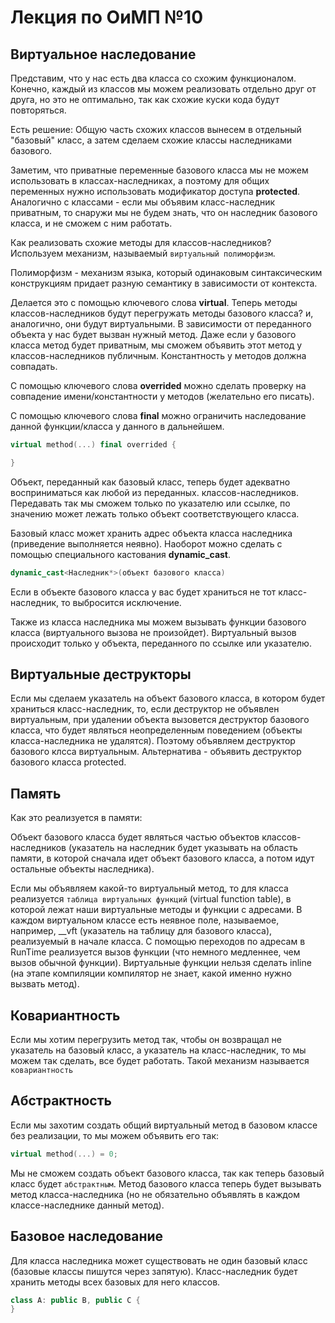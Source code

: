 # Лекция по ОиМП №10


## Виртуальное наследование 

Представим, что у нас есть два класса со схожим функционалом. Конечно, каждый из классов мы можем реализовать отдельно друг от друга, но это не оптимально, так как схожие куски кода будут повторяться. 

Есть решение:
Общую часть схожих классов вынесем в отдельный "базовый" класс, а затем сделаем схожие классы наследниками базового. 

Заметим, что приватные переменные базового класса мы не можем использовать в классах-наследниках, а поэтому для общих переменных нужно использовать модификатор доступа **protected**. Аналогично с классами - если мы объявим класс-наследник приватным, то снаружи мы не будем знать, что он наследник базового класса, и не сможем с ним работать.


Как реализовать схожие методы для классов-наследников? Используем механизм, называемый `виртуальный полиморфизм`.

Полиморфизм - механизм языка, который одинаковым синтаксическим конструкциям придает разную семантику в зависимости от контекста. 

Делается это с помощью ключевого слова **virtual**. Теперь методы классов-наследников будут перегружать методы базового класса? и, аналогично, они будут виртуальными. В зависимости от переданного объекта у нас будет вызван нужный метод. Даже если у базового класса метод будет приватным, мы сможем объявить этот метод у классов-наследников публичным. Константность у методов должна совпадать.

С помощью ключевого слова **overrided** можно сделать проверку на совпадение имени/константности у методов (желательно его писать). 

С помощью ключевого слова **final** можно ограничить наследование данной функции/класса у данного в дальнейшем.

```c++
virtual method(...) final overrided {

}
```
Объект, переданный как базовый класс, теперь будет адекватно восприниматься как любой из переданных. классов-наследников. Передавать так мы сможем только по указателю или ссылке, по значению может лежать только объект соответствующего класса. 

Базовый класс может хранить адрес объекта класса наследника (приведение выполняется неявно). Наоборот можно сделать с помощью специального кастования **dynamic_cast**. 

```c++
dynamic_cast<Наследник*>(объект базового класса)
```

Если в объекте базового класса у вас будет храниться не тот класс-наследник, то выбросится исключение. 

Также из класса наследника мы можем вызывать функции базового класса (виртуального вызова не произойдет). Виртуальный вызов происходит только у объекта, переданного по ссылке или указателю. 

## Виртуальные деструкторы
Если мы сделаем указатель на объект базового класса, в котором будет храниться класс-наследник, то, если деструктор не объявлен виртуальным, при удалении объекта вызовется деструктор базового класса, что будет являться неопределенным поведением (объекты класса-наследника не удалятся). Поэтому объявляем деструктор базового клсса виртуальным. Альтернатива - объявить деструктор базового класса protected.

## Память

Как это реализуется в памяти:

Объект базового класса будет являться частью объектов классов-наследников (указатель на наследник будет указывать на область памяти, в которой сначала идет объект базового класса, а потом идут остальные объекты наследника).

Если мы объявляем какой-то виртуальный метод, то для класса реализуется `таблица виртуальных функций` (virtual function table), в которой лежат наши виртуальные методы и функции с адресами. В каждом виртуальном классе есть неявное поле, называемое, например, __vft (указатель на таблицу для базового класса), реализуемый в начале класса. С помощью переходов по адресам в RunTime реализуется вызов функции (что немного медленнее, чем вызов обычной функции). Виртуальные функции нельзя сделать inline (на этапе компиляции компилятор не знает, какой именно нужно вызвать метод).

## Ковариантность
 Если мы хотим перегрузить метод так, чтобы он возвращал не указатель на базовый класс, а указатель на класс-наследник, то мы можем так сделать, все будет работать. Такой механизм называется `ковариантность`
 
## Абстрактность
 Если мы захотим создать общий виртуальный метод в базовом классе без реализации, то мы можем объявить его так: 
 
```c++
virtual method(...) = 0;
``` 

 Мы не сможем создать объект базового класса, так как теперь базовый класс будет `абстрактным`. Метод базового класса теперь будет вызывать метод класса-наследника (но не обязательно объявлять в каждом классе-наследнике данный метод). 
 
## Базовое наследование
Для класса наследника может существовать не один базовый класс (базовые классы пишутся через запятую). Класс-наследник будет хранить методы всех базовых для него классов.
```c++
class A: public B, public C {
}
```
